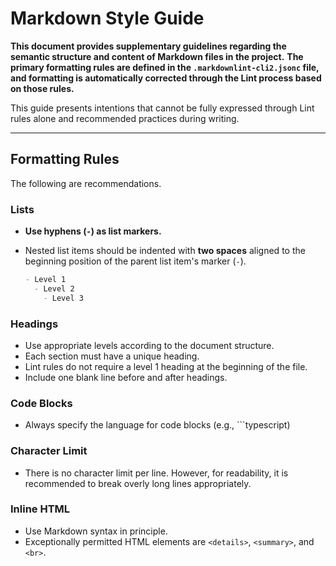 # Markdown Style Guide

**This document provides supplementary guidelines regarding the semantic structure and content of Markdown files in the project.**
**The primary formatting rules are defined in the `.markdownlint-cli2.jsonc` file, and formatting is automatically corrected through the Lint process based on those rules.**

This guide presents intentions that cannot be fully expressed through Lint rules alone and recommended practices during writing.

---

## Formatting Rules

The following are recommendations.

### Lists

- **Use hyphens (`-`) as list markers.**
- Nested list items should be indented with **two spaces** aligned to the beginning position of the parent list item's marker (`-`).

  ```markdown
  - Level 1
    - Level 2
      - Level 3
  ```

### Headings

- Use appropriate levels according to the document structure.
- Each section must have a unique heading.
- Lint rules do not require a level 1 heading at the beginning of the file.
- Include one blank line before and after headings.

### Code Blocks

- Always specify the language for code blocks (e.g., ```typescript)

### Character Limit

- There is no character limit per line. However, for readability, it is recommended to break overly long lines appropriately.

### Inline HTML

- Use Markdown syntax in principle.
- Exceptionally permitted HTML elements are `<details>`, `<summary>`, and `<br>`. 